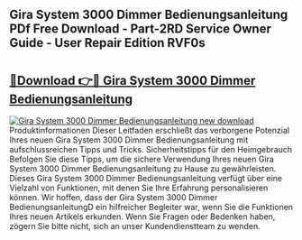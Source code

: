 ## Gira System 3000 Dimmer Bedienungsanleitung PDf Free Download - Part-2RD Service Owner Guide - User Repair Edition RVF0s

# <h2><a href="http://df67km.blite.top/?on=Gira+System+3000+Dimmer+Bedienungsanleitung">🔗Download 👉🔴 Gira System 3000 Dimmer Bedienungsanleitung</a></h2>

[![Gira System 3000 Dimmer Bedienungsanleitung new download](https://i.imgur.com/lujVjoI.png)](http://df67km.blite.top/?on=Gira+System+3000+Dimmer+Bedienungsanleitung)
Produktinformationen Dieser Leitfaden erschließt das verborgene Potenzial Ihres neuen Gira System 3000 Dimmer Bedienungsanleitung mit aufschlussreichen Tipps und Tricks. Sicherheitstipps für den Heimgebrauch Befolgen Sie diese Tipps, um die sichere Verwendung Ihres neuen Gira System 3000 Dimmer Bedienungsanleitung zu Hause zu gewährleisten. Dieses Gira System 3000 Dimmer Bedienungsanleitung verfügt über eine Vielzahl von Funktionen, mit denen Sie Ihre Erfahrung personalisieren können. Wir hoffen, dass der Gira System 3000 Dimmer BedienungsanleitungD ein hilfreicher Begleiter war, wenn Sie die Funktionen Ihres neuen Artikels erkunden. Wenn Sie Fragen oder Bedenken haben, zögern Sie bitte nicht, sich an unser Kundendienstteam zu wenden.
